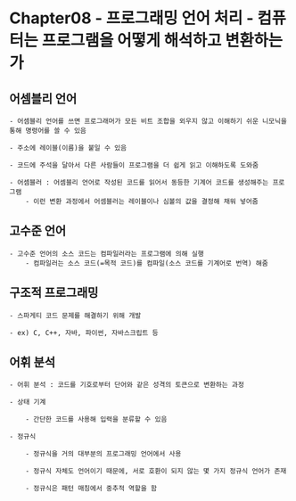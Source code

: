 # Chapter08 - 프로그래밍 언어 처리 - 컴퓨터는 프로그램을 어떻게 해석하고 변환하는가

## 어셈블리 언어

    - 어셈블리 언어를 쓰면 프로그래머가 모든 비트 조합을 외우지 않고 이해하기 쉬운 니모닉을 통해 명령어를 쓸 수 있음

    - 주소에 레이블(이름)을 붙일 수 있음

    - 코드에 주석을 달아서 다른 사람들이 프로그램을 더 쉽게 읽고 이해하도록 도와줌

    - 어셈블러 : 어셈블리 언어로 작성된 코드를 읽어서 동등한 기계어 코드를 생성해주는 프로그램
        - 이런 변환 과정에서 어셈블러는 레이블이나 심볼의 값을 결정해 채워 넣어줌

## 고수준 언어

    - 고수준 언어의 소스 코드는 컴파일러라는 프로그램에 의해 실행
        - 컴파일러는 소스 코드(=목적 코드)를 컴파일(소스 코드를 기계어로 번역) 해줌

## 구조적 프로그래밍

    - 스파게티 코드 문제를 해결하기 위해 개발

    - ex) C, C++, 자바, 파이썬, 자바스크립트 등

## 어휘 분석

    - 어휘 분석 : 코드를 기호로부터 단어와 같은 성격의 토큰으로 변환하는 과정

    - 상태 기계

        - 간단한 코드를 사용해 입력을 분류할 수 있음

    - 정규식

        - 정규식을 거의 대부분의 프로그래밍 언어에서 사용

        - 정규식 자체도 언어이기 때문에, 서로 호환이 되지 않는 몇 가지 정규식 언어가 존재

        - 정규식은 패턴 매칭에서 중추적 역할을 함
 